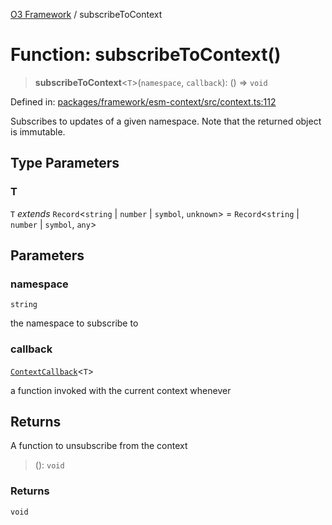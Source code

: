 [O3 Framework](../API.md) / subscribeToContext

# Function: subscribeToContext()

> **subscribeToContext**\<`T`\>(`namespace`, `callback`): () => `void`

Defined in: [packages/framework/esm-context/src/context.ts:112](https://github.com/openmrs/openmrs-esm-core/blob/main/packages/framework/esm-context/src/context.ts#L112)

Subscribes to updates of a given namespace. Note that the returned object is immutable.

## Type Parameters

### T

`T` *extends* `Record`\<`string` \| `number` \| `symbol`, `unknown`\> = `Record`\<`string` \| `number` \| `symbol`, `any`\>

## Parameters

### namespace

`string`

the namespace to subscribe to

### callback

[`ContextCallback`](../type-aliases/ContextCallback.md)\<`T`\>

a function invoked with the current context whenever

## Returns

A function to unsubscribe from the context

> (): `void`

### Returns

`void`
